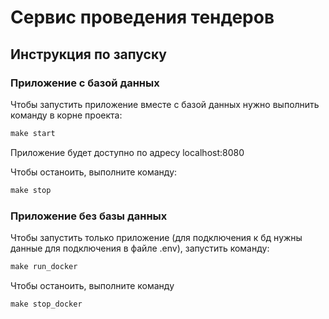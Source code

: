 # Сервис проведения тендеров
## Инструкция по запуску
### Приложение с базой данных
Чтобы запустить приложение вместе с базой данных нужно выполнить команду в корне проекта:
```makefile
make start
```
Приложение будет доступно по адресу localhost:8080  
  

Чтобы останоить, выполните команду:
```makefile
make stop
```
### Приложение без базы данных
Чтобы запустить только приложение (для подключения к бд нужны данные для подключения в файле .env), запустить команду:
```makefile
make run_docker
```
Чтобы останоить, выполните команду
```makefile
make stop_docker
```